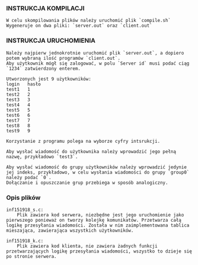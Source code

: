 ### INSTRUKCJA KOMPILACJI
	W celu skompilowania plików należy uruchomić plik `compile.sh`
	Wygeneruje on dwa pliki: `server.out` oraz `client.out`

### INSTRUKCJA URUCHOMIENIA
	Należy najpierw jednokrotnie uruchomić plik `server.out`, a dopiero potem wybraną ilość programów `client.out`.
	Aby użytkownik mógł się zalogować, w polu `Server id` musi podać ciąg `1234` zatwierdzony enterem.

	Utworzonych jest 9 użytkowników:
	login	hasło
	test1	1
	test2	2
	test3	3
	test4	4
	test5	5
	test6	6
	test7	7
	test8	8
	test9	9

	Korzystanie z programu polega na wyborze cyfry intsrukcji.

	Aby wysłać wiadomość do użytkownika należy wprowadzić jego pełną nazwę, przykładowo `test3`.

	Aby wysłać wiadomość do grupy użytkowników należy wprowadzić jedynie jej indeks, przykładowo, w celu wysłania wiadomości do grupy `group0` należy podać `0`. 
	Dołączanie i opuszczanie grup przebiega w sposób analogiczny.


### Opis plików

	inf151918_s.c:
		Plik zawiera kod serwera, niezbędne jest jego uruchomienie jako pierwszego ponieważ on tworzy kolejkę komunikatów. Przetwarza całą logikę przesyłania wiadomości. Została w nim zaimplementowana tablica mieszająca, zawierająca wszystkich użytkowników.

	inf151918_k.c:
		Plik zawiera kod klienta, nie zawiera żadnych funkcji przetwarzających logikę przesyłania wiadomości, wszystko to dzieje się po stronie serwera.  


